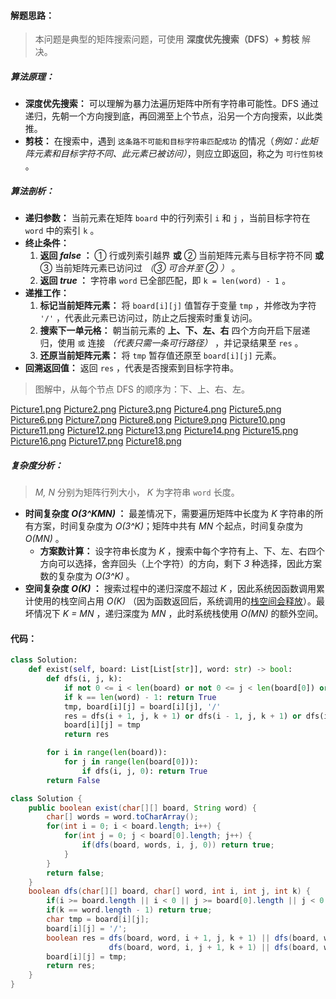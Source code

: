 #### 解题思路：

> 本问题是典型的矩阵搜索问题，可使用 **深度优先搜索（DFS）+ 剪枝** 解决。

##### **算法原理：** 

- **深度优先搜索：** 可以理解为暴力法遍历矩阵中所有字符串可能性。DFS 通过递归，先朝一个方向搜到底，再回溯至上个节点，沿另一个方向搜索，以此类推。
- **剪枝：** 在搜索中，遇到 `这条路不可能和目标字符串匹配成功` 的情况（*例如：此矩阵元素和目标字符不同、此元素已被访问）*，则应立即返回，称之为 `可行性剪枝` 。

##### **算法剖析：**

- **递归参数：** 当前元素在矩阵 `board` 中的行列索引 `i` 和 `j` ，当前目标字符在 `word` 中的索引 `k` 。
- **终止条件：**
  1. **返回 *false* ：** ① 行或列索引越界 **或** ② 当前矩阵元素与目标字符不同 **或** ③ 当前矩阵元素已访问过 *（③ 可合并至 ② ）* 。
  2. **返回 *true* ：** 字符串 `word` 已全部匹配，即 `k = len(word) - 1` 。
- **递推工作：**
  1. **标记当前矩阵元素：** 将 `board[i][j]` 值暂存于变量 `tmp` ，并修改为字符 `'/'` ，代表此元素已访问过，防止之后搜索时重复访问。
  2. **搜索下一单元格：** 朝当前元素的 **上、下、左、右** 四个方向开启下层递归，使用 `或` 连接 *（代表只需一条可行路径）* ，并记录结果至 `res` 。
  3. **还原当前矩阵元素：** 将 `tmp` 暂存值还原至 `board[i][j]` 元素。
- **回溯返回值：** 返回 `res` ，代表是否搜索到目标字符串。

> 图解中，从每个节点 DFS 的顺序为：下、上、右、左。

  [Picture1.png](https://pic.leetcode-cn.com/5686e97e87f4a65b15add619cf4a65f2a88362ea4f3f60965997a89f7e88fd5e-Picture1.png)  [Picture2.png](https://pic.leetcode-cn.com/d1c30be864eed54b4d0d70098e05c32186e1f947106f0e536d362d663208db92-Picture2.png)  [Picture3.png](https://pic.leetcode-cn.com/1387b7b367a170dddf46e4161308e72f75e02b024f9a6d05695b443b60d08ffa-Picture3.png)  [Picture4.png](https://pic.leetcode-cn.com/cb6e8b8c34bd6df5aa64635a0c37fc83b0034a8a373251d9f7e140d54554a795-Picture4.png)  [Picture5.png](https://pic.leetcode-cn.com/c06df9a503dadfca9402a64d2d241a073e363229ecd8e1a1ca094e32379fad8b-Picture5.png)  [Picture6.png](https://pic.leetcode-cn.com/53a504341509d1143bf84d600642660f78c0c0db28899fa49df98a039184a80a-Picture6.png)  [Picture7.png](https://pic.leetcode-cn.com/78a4d22d3196d8f24a2c8ef5812bfb765650a2e72ceafcfa08bc70c26ab14a51-Picture7.png)  [Picture8.png](https://pic.leetcode-cn.com/ace98f3a3e06bebf158cc7ab3450a3e60afd2f8f250553d901311c3339f9c58d-Picture8.png)  [Picture9.png](https://pic.leetcode-cn.com/b19e597c6a41e63cf6a6c5bb47cf3f4ea42bde840d4c53446bfed4b593a9a872-Picture9.png)  [Picture10.png](https://pic.leetcode-cn.com/8f3e75419871d2c087f8b66e19fdf24341a4e0c3c3a7bcd9305562dc73096b23-Picture10.png)  [Picture11.png](https://pic.leetcode-cn.com/71357c63c0bb29011fd4a8ab48445e734d4cf36cdfb94b13d976246e9defa666-Picture11.png)  [Picture12.png](https://pic.leetcode-cn.com/8e48fb9b03070d4c4c73b0135ad21acdde35df20dc67870b2f8ea2e12bccf9a1-Picture12.png)  [Picture13.png](https://pic.leetcode-cn.com/72f9175d1898a85390416ff5d7b35d3f1751af979b4d918ae912a5ea88032fcf-Picture13.png)  [Picture14.png](https://pic.leetcode-cn.com/3f54dd07f8cc4973e9770d0e4b9df69abfce80716db76ffc6c0824140f4625da-Picture14.png)  [Picture15.png](https://pic.leetcode-cn.com/bb6560a7f7dc481609c7a4db3c0eaab4ec01d42bbe90bbe3e80e9142ad9b2c91-Picture15.png)  [Picture16.png](https://pic.leetcode-cn.com/99b9924fe7d4ef206d5fe22d357f75788dc899ccca99d5f757ef1499d8ccc188-Picture16.png)  [Picture17.png](https://pic.leetcode-cn.com/947eeb47471b1e84e30a53484a78808060f1587728aed3fa73305d5d3f548804-Picture17.png)  [Picture18.png](https://pic.leetcode-cn.com/213e1f424f47d6e419a7d79e1a2ca74aa24e53bb750a8ed48e7ccd73d5bc00b8-Picture18.png) 

##### 复杂度分析： 

> *M, N* 分别为矩阵行列大小， *K* 为字符串 `word` 长度。

- **时间复杂度 *O(3^KMN)* ：** 最差情况下，需要遍历矩阵中长度为 *K* 字符串的所有方案，时间复杂度为 *O(3^K)*；矩阵中共有 *MN* 个起点，时间复杂度为 *O(MN)* 。
    - **方案数计算：** 设字符串长度为 *K* ，搜索中每个字符有上、下、左、右四个方向可以选择，舍弃回头（上个字符）的方向，剩下 *3* 种选择，因此方案数的复杂度为 *O(3^K)* 。
- **空间复杂度 *O(K)* ：** 搜索过程中的递归深度不超过 *K* ，因此系统因函数调用累计使用的栈空间占用 *O(K)* （因为函数返回后，系统调用的[栈空间会释放](https://leetcode-cn.com/explore/orignial/card/recursion-i/259/complexity-analysis/1223/)）。最坏情况下 *K = MN* ，递归深度为 *MN* ，此时系统栈使用 *O(MN)* 的额外空间。

#### 代码：

```python
class Solution:
    def exist(self, board: List[List[str]], word: str) -> bool:
        def dfs(i, j, k):
            if not 0 <= i < len(board) or not 0 <= j < len(board[0]) or board[i][j] != word[k]: return False
            if k == len(word) - 1: return True
            tmp, board[i][j] = board[i][j], '/'
            res = dfs(i + 1, j, k + 1) or dfs(i - 1, j, k + 1) or dfs(i, j + 1, k + 1) or dfs(i, j - 1, k + 1)
            board[i][j] = tmp
            return res

        for i in range(len(board)):
            for j in range(len(board[0])):
                if dfs(i, j, 0): return True
        return False
```

```java
class Solution {
    public boolean exist(char[][] board, String word) {
        char[] words = word.toCharArray();
        for(int i = 0; i < board.length; i++) {
            for(int j = 0; j < board[0].length; j++) {
                if(dfs(board, words, i, j, 0)) return true;
            }
        }
        return false;
    }
    boolean dfs(char[][] board, char[] word, int i, int j, int k) {
        if(i >= board.length || i < 0 || j >= board[0].length || j < 0 || board[i][j] != word[k]) return false;
        if(k == word.length - 1) return true;
        char tmp = board[i][j];
        board[i][j] = '/';
        boolean res = dfs(board, word, i + 1, j, k + 1) || dfs(board, word, i - 1, j, k + 1) || 
                      dfs(board, word, i, j + 1, k + 1) || dfs(board, word, i , j - 1, k + 1);
        board[i][j] = tmp;
        return res;
    }
}
```